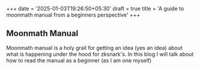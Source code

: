 +++
date = '2025-01-03T19:26:50+05:30'
draft = true
title = 'A guide to moonmath manual from a beginners perspective'
+++

## Moonmath Manual

Moonmath manual is a holy grail for getting an idea (yes an idea) about what is happening under the hood for
zksnark's. In this blog I will talk about how to read the manual as a beginner (as I am one myself)

